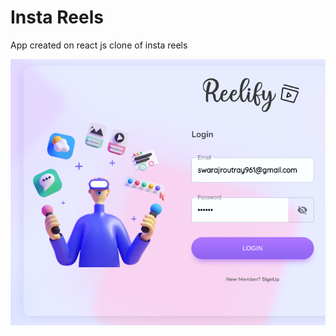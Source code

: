 # Insta Reels

App created on react js clone of insta reels

<img src="https://github.com/swaraj961/Insta-Reels/blob/master/src/demoUI.png">
